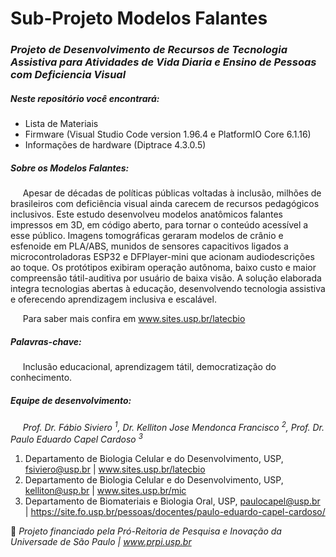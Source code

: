 # Sub-Projeto Modelos Falantes
### **_Projeto de Desenvolvimento de Recursos de Tecnologia Assistiva para Atividades de Vida Diaria e Ensino de Pessoas com Deficiencia Visual_**

##### Neste repositório você encontrará:

* Lista de Materiais
* Firmware (Visual Studio Code version 1.96.4 e PlatformIO Core 6.1.16)
* Informações de hardware (Diptrace 4.3.0.5)

##### Sobre os Modelos Falantes:
&#160;&#160;&#160;&#160;&#160;Apesar de décadas de políticas públicas voltadas à inclusão, milhões de brasileiros com
deficiência visual ainda carecem de recursos pedagógicos inclusivos. Este estudo
desenvolveu modelos anatômicos falantes impressos em 3D, em código aberto, para
tornar o conteúdo acessível a esse público. Imagens tomográficas geraram modelos de
crânio e esfenoide em PLA/ABS, munidos de sensores capacitivos ligados a
microcontroladoras ESP32 e DFPlayer-mini que acionam audiodescrições ao toque. Os
protótipos exibiram operação autônoma, baixo custo e maior compreensão tátil-auditiva
por usuário de baixa visão. A solução elaborada integra tecnologias abertas à educação,
desenvolvendo tecnologia assistiva e oferecendo aprendizagem inclusiva e escalável. 

&#160;&#160;&#160;&#160;&#160;Para saber mais confira em www.sites.usp.br/latecbio

##### Palavras-chave: 
&#160;&#160;&#160;&#160;&#160;Inclusão educacional, aprendizagem tátil, democratização do conhecimento.

##### Equipe de desenvolvimento:

 &#160;&#160;&#160;&#160;&#160;_Prof. Dr. Fábio Siviero <sup>1</sup>, Dr. Kelliton Jose Mendonca Francisco <sup>2</sup>, Prof. Dr. Paulo Eduardo Capel Cardoso <sup>3</sup>_

 1. Departamento de Biologia Celular e do Desenvolvimento, USP, fsiviero@usp.br | www.sites.usp.br/latecbio
 2. Departamento de Biologia Celular e do Desenvolvimento, USP, kelliton@usp.br | www.sites.usp.br/mic
 3. Departamento de Biomateriais e Biologia Oral, USP, paulocapel@usp.br | https://site.fo.usp.br/pessoas/docentes/paulo-eduardo-capel-cardoso/

🤝 _Projeto financiado pela Pró-Reitoria de Pesquisa e Inovação da Universade de São Paulo | www.prpi.usp.br_
